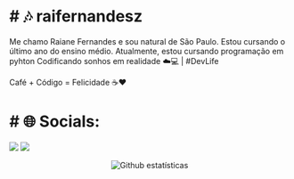 

<h1># 🎶 raifernandesz</h1>



Me chamo Raiane Fernandes e sou natural de São Paulo. Estou cursando o último ano do ensino médio. Atualmente, estou cursando programação em pyhton 
Codificando sonhos em realidade ☁️💻 | #DevLife

Café + Código = Felicidade ☕️❤️

<p align="left">
 <h1># 🌐 Socials:</h1>
 
  <a href="https://www.instagram.com/raif_ernandes" target="_blank"><img src="https://img.shields.io/badge/-Instagram-%23E4405F?style=for-the-badge&logo=instagram&logoColor=white" target="_blank"></a>
   <a href = "mailto:fernandesdeoliveiradacosta@gmail.com"><img src="https://img.shields.io/badge/-Gmail-%23333?style=for-the-badge&logo=gmail&logoColor=white" target="_blank"></a>
<br>
<div align="center">
  
   <img src="https://github-readme-streak-stats.herokuapp.com/?user=ricardolimaa29&theme=tokyonight" alt="Github estatísticas"/>

</div>







            
        
    
